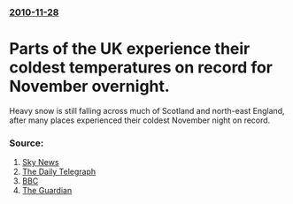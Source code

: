 ### [2010-11-28](/news/2010/11/28/index.md)

# Parts of the UK experience their coldest temperatures on record for November overnight. 

Heavy snow is still falling across much of Scotland and north-east England, after many places experienced their coldest November night on record.


### Source:

1. [Sky News](http://blogs.news.sky.com/theweathergirls/Post:05fb67d9-2421-4941-ad8f-a79e2e82561a)
2. [The Daily Telegraph](http://www.telegraph.co.uk/topics/weather/8164598/Big-freeze-causes-chaos-on-the-roads.html)
3. [BBC](http://www.bbc.co.uk/news/uk-11855579)
4. [The Guardian](http://www.guardian.co.uk/uk/2010/nov/28/cold-weather-snow-winter)
